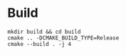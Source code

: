# Build

```console
mkdir build && cd build
cmake .. -DCMAKE_BUILD_TYPE=Release
cmake --build . -j 4
```
